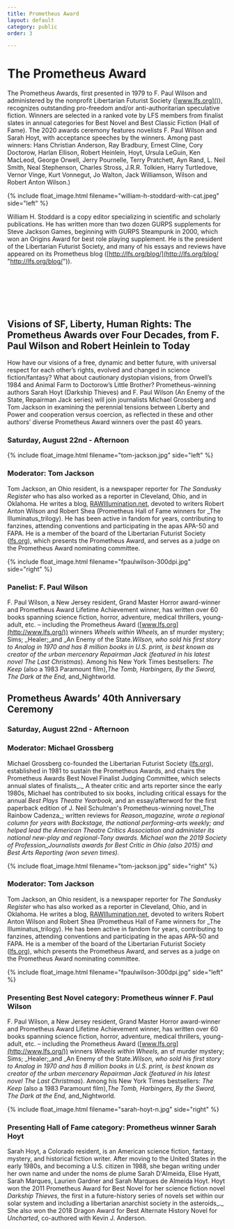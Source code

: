 ```yaml
---
title: Prometheus Award
layout: default
category: public
order: 3

---
```

# The Prometheus Award

The Prometheus Awards, first presented in 1979 to F. Paul Wilson and administered by the nonprofit Libertarian Futurist Society ([www.lfs.org]()), recognizes outstanding pro-freedom and/or anti-authoritarian speculative fiction. Winners are selected in a ranked vote by LFS members from finalist slates in annual categories for Best Novel and Best Classic Fiction (Hall of Fame). The 2020 awards ceremony features novelists F. Paul Wilson and Sarah Hoyt, with acceptance speeches by the winners. Among past winners: Hans Christian Anderson, Ray Bradbury, Ernest Cline, Cory Doctorow, Harlan Ellison, Robert Heinlein, Hoyt, Ursula LeGuin, Ken MacLeod, George Orwell, Jerry Pournelle, Terry Pratchett, Ayn Rand, L. Neil Smith, Neal Stephenson, Charles Stross, J.R.R. Tolkien, Harry Turtledove, Vernor Vinge, Kurt Vonnegut, Jo Walton, Jack Williamson, Wilson and Robert Anton Wilson.)  

{% include float_image.html filename="william-h-stoddard-with-cat.jpeg" side="left" %}

William H. Stoddard is a copy editor specializing in scientific and scholarly publications. He has written more than two dozen GURPS supplements for Steve Jackson Games, beginning with GURPS Steampunk in 2000, which won an Origins Award for best role playing supplement. He is the president of the Libertarian Futurist Society, and many of his essays and reviews have appeared on its Prometheus blog ([http://lfs.org/blog/](http://lfs.org/blog/ "http://lfs.org/blog/")).  

&nbsp;  

&nbsp;  

&nbsp;  

## Visions of SF, Liberty, Human Rights: The Prometheus Awards over Four Decades, from F. Paul Wilson and Robert Heinlein to Today

How have our visions of a free, dynamic and better future, with universal respect for each other’s rights, evolved and changed in science fiction/fantasy? What about cautionary dystopian visions, from Orwell’s 1984 and Animal Farm to Doctorow’s Little Brother? Prometheus-winning authors Sarah Hoyt (Darkship Thieves) and F. Paul Wilson (An Enemy of the State, Repairman Jack series) will join journalists Michael Grossberg and Tom Jackson in examining the perennial tensions between Liberty and Power and cooperation versus coercion, as reflected in these and other authors’ diverse Prometheus Award winners over the past 40 years.  

### Saturday, August 22nd - Afternoon

{% include float_image.html filename="tom-jackson.jpg" side="left" %}

### Moderator: Tom Jackson

Tom Jackson, an Ohio resident, is a newspaper reporter for _The Sandusky Register_ who has also worked as a reporter in Cleveland, Ohio, and in Oklahoma. He writes a blog, [RAWIllumination.net](http://rawillumination.net/), devoted to writers Robert Anton Wilson and Robert Shea (Prometheus Hall of Fame winners for _The Illuminatus_trilogy). He has been active in fandom for years, contributing to fanzines, attending conventions and participating in the apas APA-50 and FAPA. He is a member of the board of the Libertarian Futurist Society ([lfs.org](http://lfs.org)), which presents the Prometheus Award, and serves as a judge on the Prometheus Award nominating committee.  

{% include float_image.html filename="fpaulwilson-300dpi.jpg" side="right" %}

### Panelist: F. Paul Wilson

F. Paul Wilson, a New Jersey resident, Grand Master Horror award-winner and Prometheus Award Lifetime Achievement winner, has written over 60 books spanning science fiction, horror, adventure, medical thrillers, young-adult, etc. – including the Prometheus Award ([www.lfs.org](http://www.lfs.org/)) winners _Wheels within Wheels,_ an sf murder mystery; Sims; _Healer;_and _An Enemy of the State._Wilson, who sold his first story to Analog in 1970 and has 8 million books in U.S. print, is best known as creator of the urban mercenary Repairman Jack (featured in his latest novel The Last Christmas_). Among his New York Times bestsellers: _The Keep_ (also a 1983 Paramount film),_The Tomb, Harbingers, By the Sword, The Dark at the End,_ and_Nightworld.    

## Prometheus Awards’ 40th Anniversary Ceremony

### Saturday, August 22nd - Afternoon

### Moderator: Michael Grossberg

Michael Grossberg co-founded the Libertarian Futurist Society ([lfs.org](http://lfs.org)), established in 1981 to sustain the Prometheus Awards, and chairs the Prometheus Awards Best Novel Finalist Judging Committee, which selects annual slates of finalists_._ A theater critic and arts reporter since the early 1980s, Michael has contributed to six books, including critical essays for the annual _Best Plays Theatre Yearbook,_ and an essay/afterword for the first paperback edition of J. Neil Schulman's Prometheus-winning novel_The Rainbow Cadenza_; written reviews for _Reason_magazine, wrote a regional column for years with Backstage, the national performing-arts weekly; and helped lead the American Theatre Critics Association and administer its national new-play and regional-Tony awards. Michael won the 2019 Society of Profession_Journalists awards for Best Critic in Ohio (also  2015) and Best Arts Reporting (won seven times)._  

{% include float_image.html filename="tom-jackson.jpg" side="right" %}

### Moderator: Tom Jackson

Tom Jackson, an Ohio resident, is a newspaper reporter for _The Sandusky Register_ who has also worked as a reporter in Cleveland, Ohio, and in Oklahoma. He writes a blog, [RAWIllumination.net](http://rawillumination.net/), devoted to writers Robert Anton Wilson and Robert Shea (Prometheus Hall of Fame winners for _The Illuminatus_trilogy). He has been active in fandom for years, contributing to fanzines, attending conventions and participating in the apas APA-50 and FAPA. He is a member of the board of the Libertarian Futurist Society ([lfs.org](http://lfs.org)), which presents the Prometheus Award, and serves as a judge on the Prometheus Award nominating committee.  

{% include float_image.html filename="fpaulwilson-300dpi.jpg" side="left" %}

### Presenting Best Novel category: Prometheus winner F. Paul Wilson

F. Paul Wilson, a New Jersey resident, Grand Master Horror award-winner and Prometheus Award Lifetime Achievement winner, has written over 60 books spanning science fiction, horror, adventure, medical thrillers, young-adult, etc. – including the Prometheus Award ([www.lfs.org](http://www.lfs.org/)) winners _Wheels within Wheels,_ an sf murder mystery; Sims; _Healer;_and _An Enemy of the State._Wilson, who sold his first story to Analog in 1970 and has 8 million books in U.S. print, is best known as creator of the urban mercenary Repairman Jack (featured in his latest novel The Last Christmas_). Among his New York Times bestsellers: _The Keep_ (also a 1983 Paramount film),_The Tomb, Harbingers, By the Sword, The Dark at the End,_ and_Nightworld.  

{% include float_image.html filename="sarah-hoyt-n.jpg" side="right" %}

### Presenting Hall of Fame category: Prometheus winner Sarah Hoyt

Sarah Hoyt, a Colorado resident, is an American science fiction, fantasy, mystery, and historical fiction writer. After moving to the United States in the early 1980s, and becoming a U.S. citizen in 1988, she began writing under her own name and under the noms de plume Sarah D'Almeida, Elise Hyatt, Sarah Marques, Laurien Gardner and Sarah Marques de Almeida Hoyt. Hoyt won the 2011 Prometheus Award for Best Novel for her science fiction novel _Darkship Thieves,_ the first in a future-history series of novels set within our solar system and including a libertarian anarchist society in the asteroids_._ She also won the 2018 Dragon Award for Best Alternate History Novel for _Uncharted_, co-authored with Kevin J. Anderson.